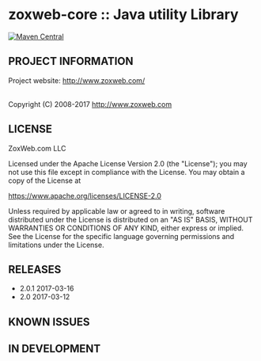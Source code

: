 
 zoxweb-core :: Java utility Library
==========================================================================
[![Maven Central](https://maven-badges.herokuapp.com/maven-central/org.zoxweb/zoxweb-core/badge.svg)](http://search.maven.org/#artifactdetails%7Corg.zoxweb%7Czoxweb-core%7C2.0.1%7Cjar)

## PROJECT INFORMATION

Project website: http://www.zoxweb.com/ <br />
<br />
 
Copyright (C) 2008-2017 http://www.zoxweb.com

## LICENSE
 ZoxWeb.com LLC
 
 Licensed under the Apache License Version 2.0 (the "License");
 you may not use this file except in compliance with the License.
 You may obtain a copy of the License at

 https://www.apache.org/licenses/LICENSE-2.0
  
 Unless required by applicable law or agreed to in writing, software
 distributed under the License is distributed on an "AS IS" BASIS,
 WITHOUT WARRANTIES OR CONDITIONS OF ANY KIND, either express or implied.
 See the License for the specific language governing permissions and
 limitations under the License.

## RELEASES

<ul>
<li>2.0.1 	2017-03-16
<li>2.0	2017-03-12
</ul>


## KNOWN ISSUES


## IN DEVELOPMENT



